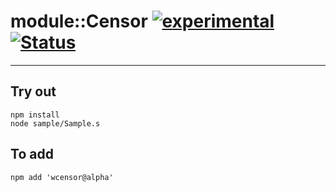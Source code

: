 
# module::Censor [![experimental](https://img.shields.io/badge/stability-experimental-orange.svg)](https://github.com/emersion/stability-badges#experimental) [![Status](https://github.com/Wandalen/wCensor/workflows/Test/badge.svg)](https://github.com/Wandalen/wCensor/actions?query=workflow%3ATest)

___

## Try out
```
npm install
node sample/Sample.s
```

## To add
```
npm add 'wcensor@alpha'
```

